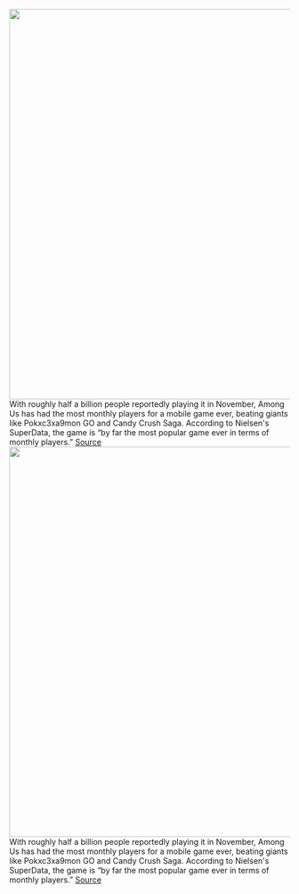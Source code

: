 <img src='https://cdn.vox-cdn.com/thumbor/yIhGXCA1jSIVT4HqULRrNwY1RxI=/0x0:1920x1080/1200x800/filters:focal(807x387:1113x693)/cdn.vox-cdn.com/uploads/chorus_image/image/68570243/ss_a0f2416e11bf5b47788eaa3617e092b73962b145.0.jpg' width='700px' /><br/>
With roughly half a billion people reportedly playing it in November, Among Us has had the most monthly players for a mobile game ever, beating giants like Pokxc3xa9mon GO and Candy Crush Saga. According to Nielsen's SuperData, the game is “by far the most popular game ever in terms of monthly players.”
<a href='https://www.theverge.com/2020/12/22/22196330/among-us-half-billion-players-november'> Source <a/><img src='https://cdn.vox-cdn.com/thumbor/yIhGXCA1jSIVT4HqULRrNwY1RxI=/0x0:1920x1080/1200x800/filters:focal(807x387:1113x693)/cdn.vox-cdn.com/uploads/chorus_image/image/68570243/ss_a0f2416e11bf5b47788eaa3617e092b73962b145.0.jpg' width='700px' /><br/>
With roughly half a billion people reportedly playing it in November, Among Us has had the most monthly players for a mobile game ever, beating giants like Pokxc3xa9mon GO and Candy Crush Saga. According to Nielsen's SuperData, the game is “by far the most popular game ever in terms of monthly players.”
<a href='https://www.theverge.com/2020/12/22/22196330/among-us-half-billion-players-november'> Source <a/>